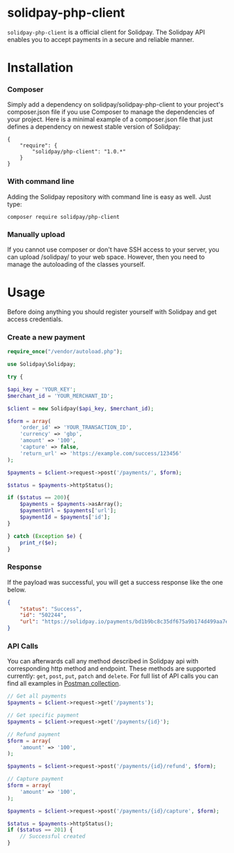 # solidpay-php-client

`solidpay-php-client` is a official client for Solidpay. The Solidpay API enables you to accept payments in a secure and reliable manner. 
# Installation
### Composer
Simply add a dependency on solidpay/solidpay-php-client to your project's composer.json file if you use Composer to manage the dependencies of your project. Here is a minimal example of a composer.json file that just defines a dependency on newest stable version of Solidpay:
<pre><code>{
    "require": {
        "solidpay/php-client": "1.0.*"
    }
}
</code></pre>
### With command line
Adding the Solidpay repository with command line is easy as well. 
Just type:
<pre><code>composer require solidpay/php-client</code></pre>
### Manually upload
If you cannot use composer or don't have SSH access to your server, you can upload /solidpay/ to your web space. However, then you need to manage the autoloading of the classes yourself.

# Usage
Before doing anything you should register yourself with Solidpay and get access credentials. 
### Create a new payment
```php
require_once("/vendor/autoload.php");

use Solidpay\Solidpay;

try {

$api_key = 'YOUR_KEY';
$merchant_id = 'YOUR_MERCHANT_ID';

$client = new Solidpay($api_key, $merchant_id);

$form = array(
    'order_id' => 'YOUR_TRANSACTION_ID',
    'currency' => 'gbp',
    'amount' => '100',
    'capture' => false,
    'return_url' => 'https://example.com/success/123456'
);

$payments = $client->request->post('/payments/', $form);

$status = $payments->httpStatus();

if ($status == 200){
    $payments = $payments->asArray();
    $paymentUrl = $payments['url'];
    $paymentId = $payments['id'];
}

} catch (Exception $e) {
    print_r($e);
}
```

### Response
If the payload was successful, you will get a success response like the one below.
```json
{
    "status": "Success",
    "id": "502244",
    "url": "https://solidpay.io/payments/bd1b9bc8c35df675a9b174d499aa7e2e4dfd1658fe8bbd4c4a94a247deb969f3"
}
```
### API Calls
You can afterwards call any method described in Solidpay api with corresponding http method and endpoint. These methods are supported currently: <code>get</code>, <code>post</code>, <code>put</code>, <code>patch</code> and <code>delete</code>. For full list of API calls you can find all examples in <a href="https://github.com/SolidPayOffical/postman-api">Postman collection</a>.

```php
// Get all payments
$payments = $client->request->get('/payments');

// Get specific payment
$payments = $client->request->get('/payments/{id}');

// Refund payment
$form = array(
    'amount' => '100',
);

$payments = $client->request->post('/payments/{id}/refund', $form);

// Capture payment
$form = array(
    'amount' => '100',
);

$payments = $client->request->post('/payments/{id}/capture', $form);

$status = $payments->httpStatus();
if ($status == 201) {
    // Successful created
}

```
